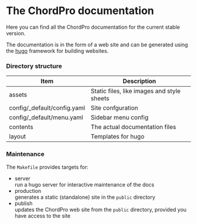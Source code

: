 # The ChordPro documentation

Here you can find all the ChordPro documentation for the current
stable version.

The documentation is in the form of a web site and can be generated
using the [hugo](https://www.gohugo.io) framework for building
websites.

### Directory structure

| Item | Description |
| ---- | ----------- |
| assets | Static files, like images and style sheets |
| config/\_default/config.yaml | Site confguration |
| config/\_default/menu.yaml | Sidebar menu config |
| contents | The actual documentation files |
| layout | Templates for hugo |

### Maintenance

The `Makefile` provides targets for:

* server  
  run a hugo server for interactive maintenance of the docs
* production  
  generates a static (standalone) site in the `public` directory
* publish  
  updates the ChordPro web site from the `public` directory, provided
  you have access to the site

